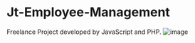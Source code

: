 # Jt-Employee-Management
Freelance Project developed by JavaScript and PHP.
![image](https://img5.pic.in.th/file/secure-sv1/Screenshot-2024-10-17-162400.png)
